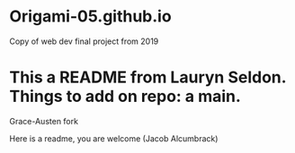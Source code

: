 # Origami-05.github.io
Copy of web dev final project from 2019


This a README from Lauryn Seldon. Things to add on repo: a main.
=======
Grace-Austen fork

Here is a readme, you are welcome (Jacob Alcumbrack)
